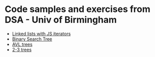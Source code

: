  # Code samples and exercises from DSA - Univ of Birmingham
 
 * [Linked lists with JS iterators](linked-list.md)
 * [Binary Search Tree](binary-search-tree.md)
 * [AVL trees](avl.md)
 * [2-3 trees](2-3-tree.md)
